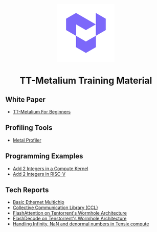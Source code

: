 <div align="center">

<img src="https://github.com/tenstorrent/tt-metal/blob/main/docs/source/common/images/favicon.png" width="180" height="180" />

<h1>

TT-Metalium Training Material

</h1>
</div>

## White Paper
- [TT-Metalium For Beginners](https://github.com/tenstorrent/tt-training/blob/main/tt-metalium/TT-Metalium_For_Beginners.md)

## Profiling Tools
- [Metal Profiler](https://github.com/tenstorrent/tt-metal/blob/main/tech_reports/MetalProfiler/metal-profiler.md)

## Programming Examples
- [Add 2 Integers in a Compute Kernel](https://github.com/tenstorrent/tt-training/blob/main/tt-metalium/prog_examples/add_2_integers_in_compute.md)
- [Add 2 Integers in RISC-V](https://github.com/tenstorrent/tt-training/blob/main/tt-metalium/prog_examples/add_2_integers_in_riscv.md)

## Tech Reports
- [Basic Ethernet Multichip](https://github.com/tenstorrent/tt-metal/blob/main/tech_reports/EthernetMultichip/BasicEthernetGuide.md)
- [Collective Communication Library (CCL)](https://github.com/tenstorrent/tt-metal/blob/main/tech_reports/EthernetMultichip/CclDeveloperGuide.md)
- [FlashAttention on Tentorrent's Wormhole Architecture](https://github.com/tenstorrent/tt-metal/blob/main/tech_reports/FlashAttention/FlashAttention.md)
- [FlashDecode on Tenstorrent's Wormhole Architecture](https://github.com/tenstorrent/tt-metal/blob/main/tech_reports/FlashAttention/FlashDecode.md)
- [Handling Infinity, NaN and denormal numbers in Tensix compute](https://github.com/tenstorrent/tt-metal/blob/main/tech_reports/Handling_Special_Value/special_values.md)
